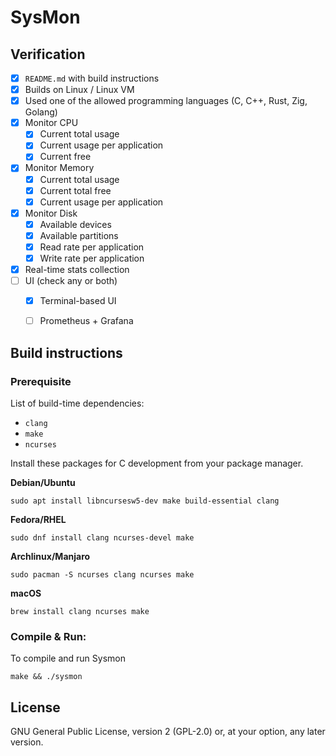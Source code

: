 # SysMon


## Verification


- [x] `README.md` with build instructions
- [x] Builds on Linux / Linux VM
- [x] Used one of the allowed programming languages (C, C++, Rust, Zig, Golang)
- [x] Monitor CPU
	- [x] Current total usage
	- [x] Current usage per application
	- [x] Current free
- [x] Monitor Memory
	- [x] Current total usage
	- [x] Current total free
	- [x] Current usage per application
- [x] Monitor Disk
	- [x] Available devices
	- [x] Available partitions
	- [x] Read rate per application
	- [x] Write rate per application
- [x] Real-time stats collection
- [ ] UI (check any or both)
	- [x] Terminal-based UI
	- [ ] Prometheus + Grafana




## Build instructions

### Prerequisite
List of build-time dependencies:
  * `clang`
  * `make`
  * `ncurses`

Install these packages for C development from your package manager.

**Debian/Ubuntu**
~~~ shell
sudo apt install libncursesw5-dev make build-essential clang
~~~

**Fedora/RHEL**
~~~ shell
sudo dnf install clang ncurses-devel make
~~~

**Archlinux/Manjaro**
~~~ shell
sudo pacman -S ncurses clang ncurses make
~~~

**macOS**
~~~ shell
brew install clang ncurses make 
~~~

### Compile & Run:
To compile and run Sysmon
~~~ shell
make && ./sysmon
~~~

## License

GNU General Public License, version 2 (GPL-2.0) or, at your option, any later version.
